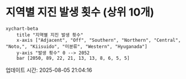 # 지역별 지진 발생 횟수 (상위 10개)

```mermaid
xychart-beta
    title "지역별 지진 발생 횟수"
    x-axis ["Adjacent", "Off", "Southern", "Northern", "Central", "Noto,", "Kiisuido", "미분류", "Western", "Hyuganada"]
    y-axis "발생 횟수" 0 --> 2052
    bar [2050, 89, 22, 21, 13, 13, 8, 6, 5, 5]
```

업데이트 시간: 2025-08-05 21:04:16
